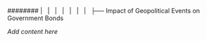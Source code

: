 ######## |   |   |   |   |   |   |   ├── Impact of Geopolitical Events on Government Bonds

*Add content here*